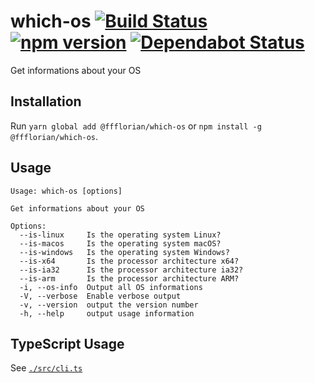 # which-os [![Build Status](https://github.com/ffflorian/which-os/workflows/Build/badge.svg)](https://github.com/ffflorian/which-os/actions/) [![npm version](https://img.shields.io/npm/v/@ffflorian/which-os.svg?style=flat)](https://www.npmjs.com/package/@ffflorian/which-os) [![Dependabot Status](https://api.dependabot.com/badges/status?host=github&repo=ffflorian/which-os)](https://dependabot.com)

Get informations about your OS

## Installation

Run `yarn global add @ffflorian/which-os` or `npm install -g @ffflorian/which-os`.

## Usage

```
Usage: which-os [options]

Get informations about your OS

Options:
  --is-linux     Is the operating system Linux?
  --is-macos     Is the operating system macOS?
  --is-windows   Is the operating system Windows?
  --is-x64       Is the processor architecture x64?
  --is-ia32      Is the processor architecture ia32?
  --is-arm       Is the processor architecture ARM?
  -i, --os-info  Output all OS informations
  -V, --verbose  Enable verbose output
  -v, --version  output the version number
  -h, --help     output usage information
```

## TypeScript Usage

See [`./src/cli.ts`](./src/cli.ts)
